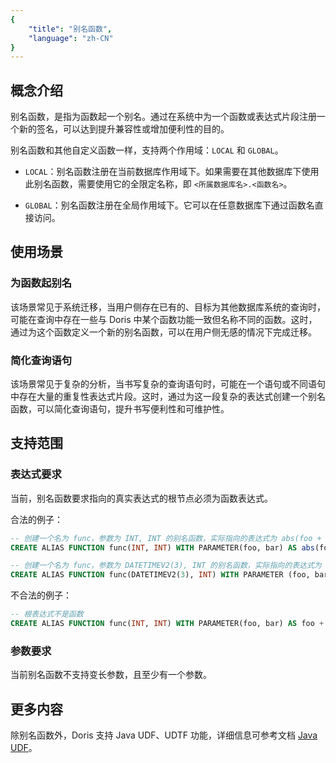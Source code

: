 ```yaml
---
{
    "title": "别名函数",
    "language": "zh-CN"
}
---
```


<!-- 
Licensed to the Apache Software Foundation (ASF) under one
or more contributor license agreements.  See the NOTICE file
distributed with this work for additional information
regarding copyright ownership.  The ASF licenses this file
to you under the Apache License, Version 2.0 (the
"License"); you may not use this file except in compliance
with the License.  You may obtain a copy of the License at

  http://www.apache.org/licenses/LICENSE-2.0

Unless required by applicable law or agreed to in writing,
software distributed under the License is distributed on an
"AS IS" BASIS, WITHOUT WARRANTIES OR CONDITIONS OF ANY
KIND, either express or implied.  See the License for the
specific language governing permissions and limitations
under the License.
-->

## 概念介绍

别名函数，是指为函数起一个别名。通过在系统中为一个函数或表达式片段注册一个新的签名，可以达到提升兼容性或增加便利性的目的。

别名函数和其他自定义函数一样，支持两个作用域：`LOCAL` 和 `GLOBAL`。

- `LOCAL`：别名函数注册在当前数据库作用域下。如果需要在其他数据库下使用此别名函数，需要使用它的全限定名称，即 `<所属数据库名>.<函数名>`。

- `GLOBAL`：别名函数注册在全局作用域下。它可以在任意数据库下通过函数名直接访问。

## 使用场景

### 为函数起别名

该场景常见于系统迁移，当用户侧存在已有的、目标为其他数据库系统的查询时，可能在查询中存在一些与 Doris 中某个函数功能一致但名称不同的函数。这时，通过为这个函数定义一个新的别名函数，可以在用户侧无感的情况下完成迁移。

### 简化查询语句

该场景常见于复杂的分析，当书写复杂的查询语句时，可能在一个语句或不同语句中存在大量的重复性表达式片段。这时，通过为这一段复杂的表达式创建一个别名函数，可以简化查询语句，提升书写便利性和可维护性。

## 支持范围

### 表达式要求

当前，别名函数要求指向的真实表达式的根节点必须为函数表达式。

合法的例子：

```sql
-- 创建一个名为 func，参数为 INT, INT 的别名函数，实际指向的表达式为 abs(foo + bar);
CREATE ALIAS FUNCTION func(INT, INT) WITH PARAMETER(foo, bar) AS abs(foo + bar);

-- 创建一个名为 func，参数为 DATETIMEV2(3), INT 的别名函数，实际指向的表达式为 date_trunc(days_sub(foo, bar), 'day')
CREATE ALIAS FUNCTION func(DATETIMEV2(3), INT) WITH PARAMETER (foo, bar) as date_trunc(days_sub(foo, bar), 'day')
```

不合法的例子：

```sql
-- 根表达式不是函数
CREATE ALIAS FUNCTION func(INT, INT) WITH PARAMETER(foo, bar) AS foo + bar;
```

### 参数要求

当前别名函数不支持变长参数，且至少有一个参数。

## 更多内容

除别名函数外，Doris 支持 Java UDF、UDTF 功能，详细信息可参考文档 [Java UDF](../../query-data/udf/java-user-defined-function)。
